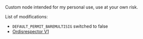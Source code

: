 Custom node intended for my personal use, use at your own risk.

List of modifications:

- `DEFAULT_PERMIT_BAREMULTISIG` switched to false
- [Ordisrespector V1](https://github.com/bitcoin/bitcoin/pull/28408)
